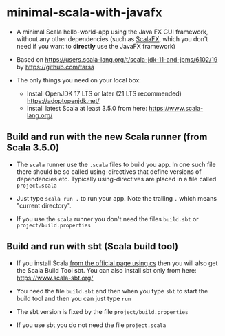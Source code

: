 # minimal-scala-with-javafx

* A minimal Scala hello-world-app using the Java FX GUI framework, without any other dependencies (such as [ScalaFX](https://github.com/scalafx/scalafx), which you don't need if you want to **directly** use the JavaFX framework) 

* Based on https://users.scala-lang.org/t/scala-jdk-11-and-jpms/6102/19 by https://github.com/tarsa

* The only things you need on your local box:
  - Install OpenJDK 17 LTS or later (21 LTS recommended) https://adoptopenjdk.net/
  - Install latest Scala at least 3.5.0 from here: https://www.scala-lang.org/


## Build and run with the new Scala runner (from Scala 3.5.0)

* The `scala` runner use the `.scala` files to build you app. In one such file there should be so called using-directives that define versions of dependencies etc. Typically using-directives are placed in a file called `project.scala`

* Just type `scala run .` to run your app. Note the trailing `.` which means "current directory".

* If you use the `scala` runner you don't need the files `build.sbt` or `project/build.properties`

## Build and run with sbt (Scala build tool)

* If you install Scala [from the official page using cs](https://www.scala-lang.org/download/) then you will also get the Scala Build Tool sbt. You can also install sbt only from here: https://www.scala-sbt.org/

* You need the file `build.sbt` and then when you type `sbt` to start the build tool and then you can just type `run`

* The sbt version is fixed by the file `project/build.properties`

* If you use sbt you do not need the file `project.scala` 